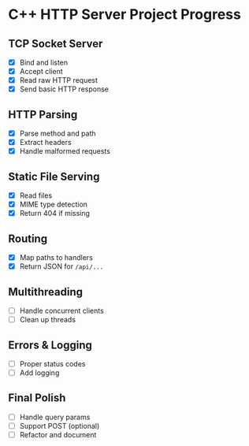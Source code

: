 # C++ HTTP Server Project Progress

## TCP Socket Server
- [X] Bind and listen
- [X] Accept client
- [X] Read raw HTTP request
- [X] Send basic HTTP response

## HTTP Parsing
- [X] Parse method and path
- [X] Extract headers
- [X] Handle malformed requests

## Static File Serving
- [X] Read files
- [X] MIME type detection
- [X] Return 404 if missing

## Routing
- [X] Map paths to handlers
- [X] Return JSON for `/api/...`

## Multithreading
- [ ] Handle concurrent clients
- [ ] Clean up threads

## Errors & Logging
- [ ] Proper status codes
- [ ] Add logging

## Final Polish
- [ ] Handle query params
- [ ] Support POST (optional)
- [ ] Refactor and document
